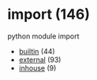 # import (146)
python module import

+ [builtin](builtin/README.md) (44)
+ [external](external/README.md) (93)
+ [inhouse](inhouse/README.md) (9)
